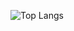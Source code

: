 ![Top Langs](https://github-readme-stats.vercel.app/api/top-langs/?username=GODBINY&layout=compact)

